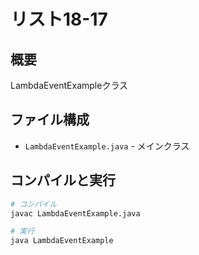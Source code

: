 # リスト18-17

## 概要
LambdaEventExampleクラス

## ファイル構成
- `LambdaEventExample.java` - メインクラス

## コンパイルと実行
```bash
# コンパイル
javac LambdaEventExample.java

# 実行
java LambdaEventExample
```
